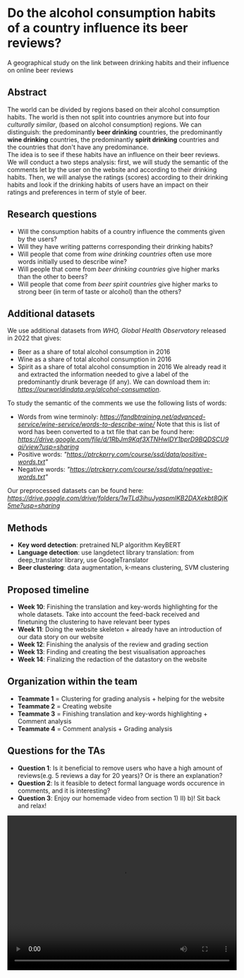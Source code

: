 # Do the alcohol consumption habits of a country influence its beer reviews?

A geographical study on the link between drinking habits and their influence on online beer reviews

## Abstract 

The world can be divided by regions based on their alcohol consumption habits. The world is then not split into countries 
anymore but into four *culturally similar*, (based on alcohol consumption) regions. We can distinguish: the predominantly
**beer drinking** countries, the predominantly **wine drinking** countries, the predominantly **spirit drinking** 
countries and the countries that don't have any predominance. \
The idea is to see if these habits have an influence on their beer reviews. We will conduct a two steps analysis: first, 
we will study the semantic of the comments let by the user on the website and according to their drinking habits. 
Then, we will analyse the ratings (scores) according to their drinking habits and look if the drinking habits of users
have an impact on their ratings and preferences in term of style of beer.

## Research questions

* Will the consumption habits of a country influence the comments given by the users?
* Will they have writing patterns corresponding their drinking habits? 
* Will people that come from *wine drinking countries* often use more words initially used to describe wine? 
* Will people that come from *beer drinking countries* give higher marks than the other to beers?
* Will people  that come from *beer spirit countries* give higher marks to strong beer (in term of taste or
alcohol) than the others?

## Additional datasets

We use additional datasets from *WHO, Global Health Observatory* released in 2022 that gives:
*  Beer as a share of total alcohol consumption in 2016
*  Wine as a share of total alcohol consumption in 2016
*  Spirit as a share of total alcohol consumption in 2016
We already read it and extracted the information needed to give a label of the predominantly drunk beverage (if any).
We can download them in: *https://ourworldindata.org/alcohol-consumption*.

To study the semantic of the comments we use the following lists of words:
* Words from wine terminoly: *https://fandbtraining.net/advanced-service/wine-service/words-to-describe-wine/* Note that this is list of word has been converted to a txt file that can be found here:
*https://drive.google.com/file/d/1RbJm9Kqf3XTNHwlDY1bprD9BQDSCU9ai/view?usp=sharing*
* Positive words: *"https://ptrckprry.com/course/ssd/data/positive-words.txt"*
* Negative words: *"https://ptrckprry.com/course/ssd/data/negative-words.txt"*

Our preprocessed datasets can be found here:
*https://drive.google.com/drive/folders/1wTLd3ihuJyaspmlKB2DAXekbt8QjK5me?usp=sharing*

## Methods

- **Key word detection**: pretrained NLP algorithm KeyBERT
- **Language detection**: use langdetect library translation: from deep_translator library, use GoogleTranslator
- **Beer clustering**: data augmentation, k-means clustering, SVM clustering

## Proposed timeline

- **Week 10**: Finishing the translation and key-words highlighting for the whole datasets. Take into account the feed-back received and
finetuning the clustering to have relevant beer types
- **Week 11**: Doing the website skeleton + already have an introduction of our data story on our website
- **Week 12**: Finishing the analysis of the review and grading section
- **Week 13**: Finding and creating the best visualisation approaches
- **Week 14**: Finalizing the redaction of the datastory on the website

## Organization within the team

- **Teammate 1** = Clustering for grading analysis + helping for the website
- **Teammate 2** = Creating website
- **Teammate 3** = Finishing translation and key-words highlighting  + Comment analysis
- **Teammate 4** = Comment analysis + Grading analysis

## Questions for the TAs

- **Question 1**: Is it beneficial to remove users who have a high amount of reviews(e.g. 5 reviews a day for 20 years)? Or is there an explanation?
- **Question 2**: Is it feasible to detect formal language words occurence in comments, and it is interesting?
- **Question 3**: Enjoy our homemade video from section 1) II) b)! Sit back and relax!

<center>
<video width="520" height="350" controls>
  <source src="video_visualisation.mp4" type="video/mp4">
</video>
</center>


